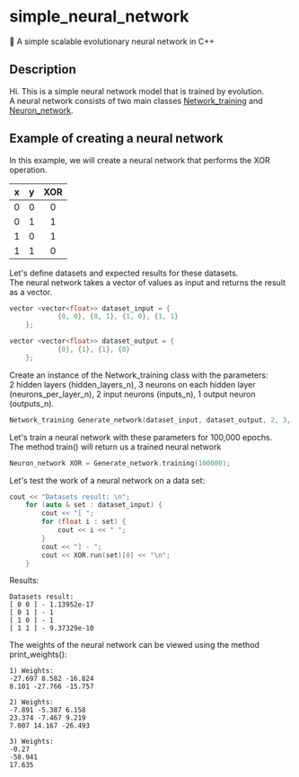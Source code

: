 # simple_neural_network
🧬 A simple scalable evolutionary neural network in C++

## Description
Hi. This is a simple neural network model that is trained by evolution.  
A neural network consists of two main classes [Network_training](https://github.com/Rusih100/simple_neural_network/blob/master/headers/network_training.h) and [Neuron_network](https://github.com/Rusih100/simple_neural_network/blob/master/headers/neuron_network.h).  


## Example of creating a neural network
In this example, we will create a neural network that performs the XOR operation.

| x | y | XOR|
|:-:|:-:|:-:|
| 0 | 0 | 0 |
| 0 | 1 | 1 |
| 1 | 0 | 1 |
| 1 | 1 | 0 |

Let's define datasets and expected results for these datasets.  
The neural network takes a vector of values as input and returns the result as a vector.

```cpp
vector <vector<float>> dataset_input = {
            {0, 0}, {0, 1}, {1, 0}, {1, 1}
    };

vector <vector<float>> dataset_output = {
            {0}, {1}, {1}, {0}
    };
```

Create an instance of the Network_training class with the parameters:  
2 hidden layers (hidden_layers_n), 3 neurons on each hidden layer (neurons_per_layer_n), 2 input neurons (inputs_n), 1 output neuron (outputs_n).

```cpp
Network_training Generate_network(dataset_input, dataset_output, 2, 3, 2, 1);
```

Let's train a neural network with these parameters for 100,000 epochs.  
The method train() will return us a trained neural network

```cpp
Neuron_network XOR = Generate_network.training(100000);
```

Let's test the work of a neural network on a data set:

```cpp
cout << "Datasets result: \n";
    for (auto & set : dataset_input) {
        cout << "[ ";
        for (float i : set) {
            cout << i << " ";
        }
        cout << "] - ";
        cout << XOR.run(set)[0] << "\n";
    }
```

Results:
```
Datasets result:
[ 0 0 ] - 1.13952e-17
[ 0 1 ] - 1
[ 1 0 ] - 1
[ 1 1 ] - 9.37329e-10
```

The weights of the neural network can be viewed using the method print_weights():
```
1) Weights:
-27.697 8.582 -16.824
8.101 -27.766 -15.757

2) Weights:
-7.891 -5.387 6.158
23.374 -7.467 9.219
7.007 14.167 -26.493

3) Weights:
-0.27
-58.941
17.635
```



